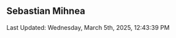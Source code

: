 <h2>Sebastian Mihnea</h2>

<!--RECENT_ACTIVITY:start-->
<!--RECENT_ACTIVITY:end-->
<!--RECENT_ACTIVITY:last_update-->
Last Updated: Wednesday, March 5th, 2025, 12:43:39 PM
<!--RECENT_ACTIVITY:last_update_end-->

<!---LOL-STATS-START-HERE--->
<!---LOL-STATS-END-HERE--->
